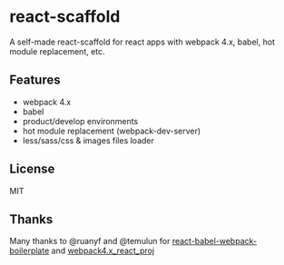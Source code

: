 # react-scaffold
A self-made react-scaffold for react apps with webpack 4.x, babel, hot module replacement, etc.

## Features
* webpack 4.x
* babel
* product/develop environments
* hot module replacement (webpack-dev-server)
* less/sass/css & images files loader

## License
MIT

## Thanks
Many thanks to @ruanyf and @temulun for [react-babel-webpack-boilerplate](https://github.com/ruanyf/react-babel-webpack-boilerplate) and [webpack4.x_react_proj](https://github.com/temulun/webpack4.x_react_proj) 